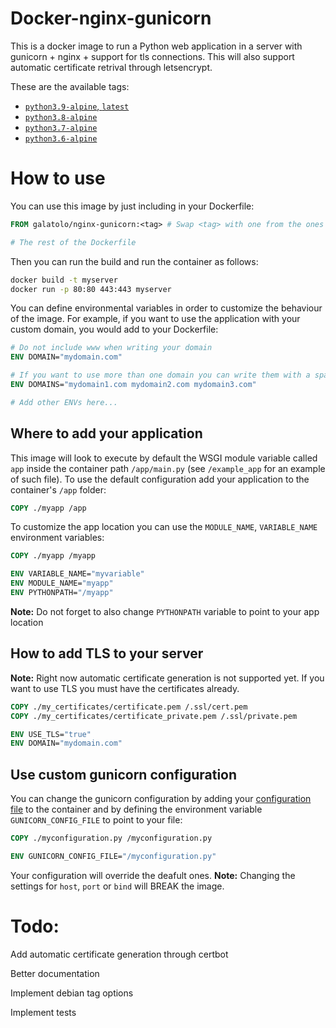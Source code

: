 # Docker-nginx-gunicorn
This is a docker image to run a Python web application in a server with gunicorn + nginx + support for tls connections.
This will also support automatic certificate retrival through letsencrypt.

These are the available tags:
* [`python3.9-alpine`, `latest`](https://github.com/alessioGalatolo/docker-nginx-gunicorn/blob/master/python3.9-alpine.Dockerfile)
* [`python3.8-alpine`](https://github.com/alessioGalatolo/docker-nginx-gunicorn/blob/master/python3.8-alpine.Dockerfile)
* [`python3.7-alpine`](https://github.com/alessioGalatolo/docker-nginx-gunicorn/blob/master/python3.7-alpine.Dockerfile)
* [`python3.6-alpine`](https://github.com/alessioGalatolo/docker-nginx-gunicorn/blob/master/python3.6-alpine.Dockerfile)

# How to use
You can use this image by just including in your Dockerfile:
```Dockerfile
FROM galatolo/nginx-gunicorn:<tag> # Swap <tag> with one from the ones above

# The rest of the Dockerfile
```
Then you can run the build and run the container as follows:
```sh
docker build -t myserver
docker run -p 80:80 443:443 myserver
```
You can define environmental variables in order to customize the behaviour of the image.
For example, if you want to use the application with your custom domain, you would add to your Dockerfile:
```Dockerfile
# Do not include www when writing your domain
ENV DOMAIN="mydomain.com"

# If you want to use more than one domain you can write them with a space in between
ENV DOMAINS="mydomain1.com mydomain2.com mydomain3.com"

# Add other ENVs here...
```
## Where to add your application
This image will look to execute by default the WSGI module variable called `app` inside the container path `/app/main.py` (see `/example_app` for an example of such file). To use the default configuration add your application to the container's `/app` folder:
```Dockerfile
COPY ./myapp /app
```
To customize the app location you can use the `MODULE_NAME`, `VARIABLE_NAME` environment variables:
```Dockerfile
COPY ./myapp /myapp

ENV VARIABLE_NAME="myvariable"
ENV MODULE_NAME="myapp"
ENV PYTHONPATH="/myapp"
```
**Note:** Do not forget to also change `PYTHONPATH` variable to point to your app location 
## How to add TLS to your server
**Note:** Right now automatic certificate generation is not supported yet. If you want to use TLS you must have the certificates already. 
```Dockerfile
COPY ./my_certificates/certificate.pem /.ssl/cert.pem
COPY ./my_certificates/certificate_private.pem /.ssl/private.pem

ENV USE_TLS="true"
ENV DOMAIN="mydomain.com"
```
## Use custom gunicorn configuration
You can change the gunicorn configuration by adding your [configuration file](https://docs.gunicorn.org/en/latest/configure.html#configuration-file) to the container and by defining the environment variable `GUNICORN_CONFIG_FILE` to point to your file:
```Dockerfile
COPY ./myconfiguration.py /myconfiguration.py

ENV GUNICORN_CONFIG_FILE="/myconfiguration.py"
```
Your configuration will override the deafult ones.
**Note:** Changing the settings for `host`, `port` or `bind` will BREAK the image.
# Todo:
Add automatic certificate generation through certbot

Better documentation

Implement debian tag options

Implement tests
